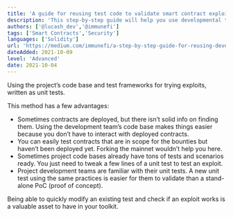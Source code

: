 ```yaml
---
title: 'A guide for reusing test code to validate smart contract exploits'
description: 'This step-by-step guide will help you use developmental test code to validate smart contract exploits'
authors: ['@lucash_dev','@immunefi']
tags: ['Smart Contracts','Security']
languages: ['Solidity']
url: 'https://medium.com/immunefi/a-step-by-step-guide-for-reusing-development-test-code-to-validate-smart-contract-exploits-31ffb1afd044'
dateAdded: 2021-10-09
level: 'Advanced'
date: 2021-10-04
---
```


Using the project’s code base and test frameworks for trying exploits, written as unit tests.

This method has a few advantages:
- Sometimes contracts are deployed, but there isn’t solid info on finding them. Using the development team’s code base makes things easier because you don’t have to interact with deployed contracts.
- You can easily test contracts that are in scope for the bounties but haven’t been deployed yet. Forking the mainnet wouldn’t help you here.
- Sometimes project code bases already have tons of tests and scenarios ready. You just need to tweak a few lines of a unit test to test an exploit.
- Project development teams are familiar with their unit tests. A new unit test using the same practices is easier for them to validate than a stand-alone PoC (proof of concept).

Being able to quickly modify an existing test and check if an exploit works is a valuable asset to have in your toolkit.